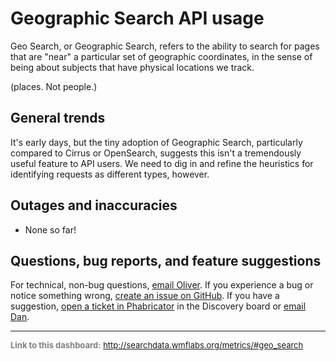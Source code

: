 Geographic Search API usage
=======

Geo Search, or Geographic Search, refers to the ability to search for pages that are "near" a particular set of geographic coordinates,
in the sense of being about subjects that have physical locations we track.

(places. Not people.)

General trends
------

It's early days, but the tiny adoption of Geographic Search, particularly compared to Cirrus or OpenSearch, suggests this isn't a tremendously useful feature to API users. We need to dig in and refine the heuristics for identifying requests as different types,
however.

Outages and inaccuracies
------

  * None so far!

Questions, bug reports, and feature suggestions
------
For technical, non-bug questions, [email Oliver](mailto:okeyes@wikimedia.org?subject=Dashboard%20Question). If you experience a bug or notice something wrong, [create an issue on GitHub](https://github.com/Ironholds/rainbow/issues). If you have a suggestion, [open a ticket in Phabricator](https://phabricator.wikimedia.org/maniphest/task/create/) in the Discovery board or [email Dan](mailto:dgarry@wikimedia.org?subject=Dashboard%20Question).

<hr style="border-color: gray;">
<p style="font-size: small; color: gray;">
  <strong>Link to this dashboard:</strong>
  <a href="http://searchdata.wmflabs.org/metrics/#geo_search">
    http://searchdata.wmflabs.org/metrics/#geo_search
  </a>
</p>
